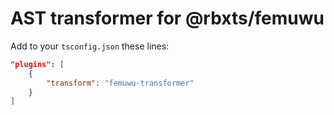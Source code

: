 # AST transformer for @rbxts/femuwu

Add to your ```tsconfig.json``` these lines:

```json
"plugins": [
	{
	    "transform": "femuwu-transformer"
	}
]
```

